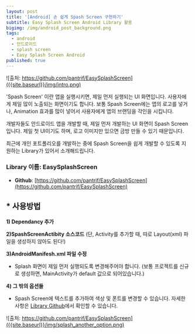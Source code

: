 ```yaml
---
layout: post
title: '[Android] 손 쉽게 Spash Screen 구현하기'
subtitle: Easy Splash Screen Android Library 활용
bigimg: /img/android_post_background.png
tags:
  - android
  - 안드로이드
  - splash screen
  - Easy Splash Screen Android
published: true
---
```


![출처: https://github.com/pantrif/EasySplashScreen]({{site.baseurl}}/img/intro.png)

'Spash Screen' 이란 앱을 실행시키면, 제일 먼저 실행되는 UI 화면입니다. 
사용자에게 제일 많이 노출되는 화면이기도 합니다.  보통 Spash Screen에는 앱의 로고를 넣거나, Animation 효과를 많이 넣어서 사용자에게 앱의 브랜딩을 각인을 시킵니다. 

개발자들도 안드로이드 앱을 개발할 때, 제일 먼저 개발하는 UI 화면이 Spash Screen입니다. 제일 첫 UI이기도 하며, 로고 이미지만 있으면 금방 만들 수 있기 때문입니다. 

최근에 개인 포트폴리오를 개발하는 중에 Spash Screen을 쉽게 개발할 수 있도록 지원하는 Library가 있어서 소개해드립니다. 

### Library 이름: EasySplashScreen
* **Github**: [https://github.com/pantrif/EasySplashScreen](https://github.com/pantrif/EasySplashScreen)

## * 사용방법

**1) Dependancy 추가**

<script src="https://gist.github.com/bentleypark/9a42f45e7cb873d00ca53935295a7e1e.js"></script>

**2)SpashScreenActibity 소스코드** 
(단, Activity를 추가할 때, 따로 Layout(xml) 파일을 생성하지 않아도 된다!) 

<script src="https://gist.github.com/bentleypark/25767682b627272f026e58e9380413dc.js"></script>

**3)AndroidManifesh.xml 파일 수정**
- Splash 화면이 제일 먼저 실행되도록 변경해주어야 합니다.
 (보통 프로젝트를 신규로 생성하면, MainActivity가 default 값으로 되어있습니다.)
 
  <script src="https://gist.github.com/bentleypark/523ec8685d3feff5348770e78ef10ed4.js"></script>
  
**4) 그 밖의 옵션들**
- Spash Screen에 텍스트를 추가하여 색상 및 폰트를 변경할 수 있습니다. 자세한 사항은 [Library Github](https://github.com/pantrif/EasySplashScreen)에서 확인할 수 있습니다. 

![출처: https://github.com/pantrif/EasySplashScreen]({{site.baseurl}}/img/splash_another_option.png)
